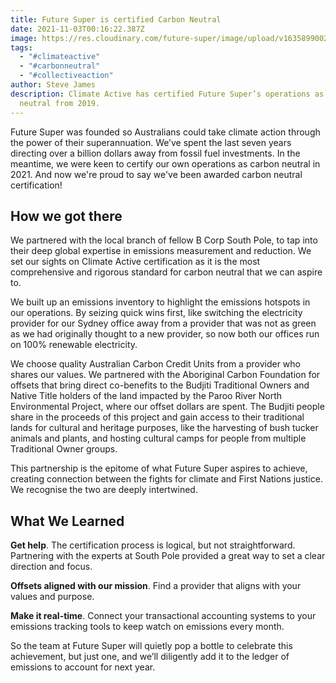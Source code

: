 ```yaml
---
title: Future Super is certified Carbon Neutral
date: 2021-11-03T00:16:22.387Z
image: https://res.cloudinary.com/future-super/image/upload/v1635899002/Climate%20Active%20Carbon%20Neutral/ClimateActive_CNCertified_Org_Horizontal_Black_pos.png
tags:
  - "#climateactive"
  - "#carbonneutral"
  - "#collectiveaction"
author: Steve James
description: Climate Active has certified Future Super’s operations as carbon
  neutral from 2019.
---
```

Future Super was founded so Australians could take climate action through the power of their superannuation. We’ve spent the last seven years directing over a billion dollars away from fossil fuel investments. In the meantime, we were keen to certify our own operations as carbon neutral in 2021. And now we're proud to say we've been awarded carbon neutral certification! 

## How we got there

We partnered with the local branch of fellow B Corp South Pole, to tap into their deep global expertise in emissions measurement and reduction. We set our sights on Climate Active certification as it is the most comprehensive and rigorous standard for carbon neutral that we can aspire to. 

We built up an emissions inventory to highlight the emissions hotspots in our operations. By seizing quick wins first, like switching the electricity provider for our Sydney office away from a provider that was not as green as we had originally thought to a new provider, so now both our offices run on 100% renewable electricity. 

We choose quality Australian Carbon Credit Units from a provider who shares our values. We partnered with the Aboriginal Carbon Foundation for offsets that bring direct co-benefits to the Budjiti Traditional Owners and Native Title holders of the land impacted by the Paroo River North Environmental Project, where our offset dollars are spent. The Budjiti people share in the proceeds of this project and gain access to their traditional lands for cultural and heritage purposes, like the harvesting of bush tucker animals and plants, and hosting cultural camps for people from multiple Traditional Owner groups. 

This partnership is the epitome of what Future Super aspires to achieve, creating connection between the fights for climate and First Nations justice. We recognise the two are deeply intertwined.

## What We Learned

**Get help**. The certification process is logical, but not straightforward. Partnering with the experts at South Pole provided a great way to set a clear direction and focus.

**Offsets aligned with our mission**. Find a provider that aligns with your values and purpose. 

**Make it real-time**. Connect your transactional accounting systems to your emissions tracking tools to keep watch on emissions every month. 

So the team at Future Super will quietly pop a bottle to celebrate this achievement, but just one, and we’ll diligently add it to the ledger of emissions to account for next year.